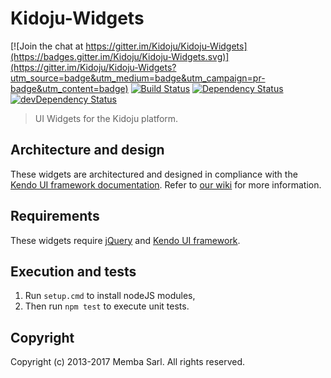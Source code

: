 # Kidoju-Widgets

[![Join the chat at https://gitter.im/Kidoju/Kidoju-Widgets](https://badges.gitter.im/Kidoju/Kidoju-Widgets.svg)](https://gitter.im/Kidoju/Kidoju-Widgets?utm_source=badge&utm_medium=badge&utm_campaign=pr-badge&utm_content=badge)
[![Build Status](https://travis-ci.org/kidoju/Kidoju-Widgets.svg?branch=master)](https://travis-ci.org/kidoju/Kidoju-Widgets)
[![Dependency Status](https://david-dm.org/kidoju/Kidoju-Widgets/status.svg)](https://david-dm.org/kidoju/Kidoju-Widgets#info=dependencies)
[![devDependency Status](https://david-dm.org/kidoju/Kidoju-Widgets/dev-status.svg)](https://david-dm.org/kidoju/Kidoju-Widgets#info=devDependencies)

> UI Widgets for the Kidoju platform.

## Architecture and design

These widgets are architectured and designed in compliance with the [Kendo UI framework documentation](http://docs.telerik.com/kendo-ui/howto/create-custom-kendo-widget).
Refer to [our wiki](https://github.com/kidoju/Kidoju-Widgets/wiki) for more information.

## Requirements

These widgets require [jQuery](http://jquery.com/) and [Kendo UI framework](http://www.telerik.com/kendo-ui).

## Execution and tests

1. Run ```setup.cmd``` to install nodeJS modules,
2. Then run ```npm test``` to execute unit tests.

## Copyright

Copyright (c) 2013-2017 Memba Sarl. All rights reserved.
